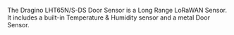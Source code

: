 The Dragino LHT65N/S-DS Door Sensor is a Long Range LoRaWAN Sensor. It includes a built-in Temperature & Humidity sensor and a metal Door Sensor.
